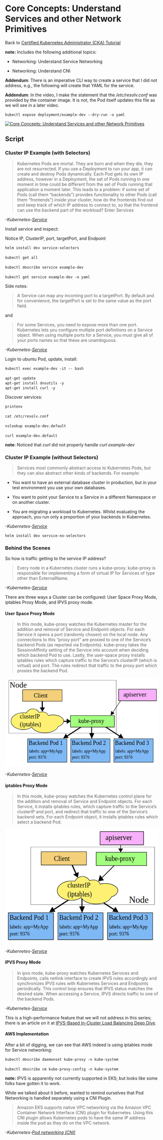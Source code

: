 # Core Concepts: Understand Services and other Network Primitives

Back to [Certified Kubernetes Administrator (CKA) Tutorial](https://github.com/larkintuckerllc/k8s-cka-tutorial)

**note:** Includes the following additional topics:

* Networking: Understand Service Networking

* Networking: Understand CNI

**Addendum**: There is an imperative CLI way to create a service that I did not address, e.g., the following will create that YAML for the service.

**Addendum**: In the video, I make the statement that the */etc/resolv.conf* was provided by the container image.  It is not, the Pod itself updates this file as we will see in a later video.

```plaintext
kubectl expose deployment/example-dev --dry-run -o yaml
```

[![Core Concepts: Understand Services and other Network Primitives](http://img.youtube.com/vi/NUTuloFZo2Y/0.jpg)](https://youtu.be/NUTuloFZo2Y)

## Script

### Cluster IP Example (with Selectors)

> Kubernetes Pods are mortal. They are born and when they die, they are not resurrected. If you use a Deployment to run your app, it can create and destroy Pods dynamically.
> Each Pod gets its own IP address, however in a Deployment, the set of Pods running in one moment in time could be different from the set of Pods running that application a moment later.
> This leads to a problem: if some set of Pods (call them “backends”) provides functionality to other Pods (call them “frontends”) inside your cluster, how do the frontends find out and keep track of which IP address to connect to, so that the frontend can use the backend part of the workload?
> Enter Services

*-Kubernetes-[Service](https://kubernetes.io/docs/concepts/services-networking/service/)*

Install service and inspect:

Notice IP, ClusterIP, port, targetPort, and Endpoint

```plaintext
helm install dev service-selectors

kubectl get all

kubectl describe service example-dev

kubectl get service example-dev -o yaml
```

Side notes:

> A Service can map any incoming port to a targetPort. By default and for convenience, the targetPort is set to the same value as the port field.

and

> For some Services, you need to expose more than one port. Kubernetes lets you configure multiple port definitions on a Service object. When using multiple ports for a Service, you must give all of your ports names so that these are unambiguous.

*-Kubernetes-[Service](https://kubernetes.io/docs/concepts/services-networking/service/)*

Login to ubuntu Pod, update, install:

```plaintext
kubectl exec example-dev -it -- bash

apt-get update
apt-get install dnsutils -y
apt-get install curl -y
```

Discover services:

```plaintext
printenv

cat /etc/resolv.conf

nslookup example-dev.default

curl example-dev.default
```

**note**: Noticed that *curl* did not properly handle *curl example-dev*

### Cluster IP Example (without Selectors)

> Services most commonly abstract access to Kubernetes Pods, but they can also abstract other kinds of backends. For example:

* You want to have an external database cluster in production, but in your test environment you use your own databases.

* You want to point your Service to a Service in a different Namespace or on another cluster.

* You are migrating a workload to Kubernetes. Whilst evaluating the approach, you run only a proportion of your backends in Kubernetes.

*-Kubernetes-[Service](https://kubernetes.io/docs/concepts/services-networking/service/)*

```plaintext
helm install dev service-no-selectors
```

### Behind the Scenes

So how is traffic getting to the service IP address?

> Every node in a Kubernetes cluster runs a kube-proxy. kube-proxy is responsible for implementing a form of virtual IP for Services of type other than ExternalName.

*-Kubernetes-[Service](https://kubernetes.io/docs/concepts/services-networking/service/)*

There are three ways a Cluster can be configured: User Space Proxy Mode, iptables Proxy Mode, and IPVS proxy mode.

#### User Space Proxy Mode

> In this mode, kube-proxy watches the Kubernetes master for the addition and removal of Service and Endpoint objects. For each Service it opens a port (randomly chosen) on the local node. Any connections to this “proxy port” are proxied to one of the Service’s backend Pods (as reported via Endpoints). kube-proxy takes the SessionAffinity setting of the Service into account when deciding which backend Pod to use.
> Lastly, the user-space proxy installs iptables rules which capture traffic to the Service’s clusterIP (which is virtual) and port. The rules redirect that traffic to the proxy port which proxies the backend Pod.

![User Space](user-space.png)

*-Kubernetes-[Service](https://kubernetes.io/docs/concepts/services-networking/service/)*

#### iptables Proxy Mode

> In this mode, kube-proxy watches the Kubernetes control plane for the addition and removal of Service and Endpoint objects. For each Service, it installs iptables rules, which capture traffic to the Service’s clusterIP and port, and redirect that traffic to one of the Service’s backend sets. For each Endpoint object, it installs iptables rules which select a backend Pod.

![iptables](iptables.png)

*-Kubernetes-[Service](https://kubernetes.io/docs/concepts/services-networking/service/)*

#### IPVS Proxy Mode

> In ipvs mode, kube-proxy watches Kubernetes Services and Endpoints, calls netlink interface to create IPVS rules accordingly and synchronizes IPVS rules with Kubernetes Services and Endpoints periodically. This control loop ensures that IPVS status matches the desired state. When accessing a Service, IPVS directs traffic to one of the backend Pods.

*-Kubernetes-[Service](https://kubernetes.io/docs/concepts/services-networking/service/)*

This is a high-performance feature that we will not address in this series; there is an article on it at [IPVS-Based In-Cluster Load Balancing Deep Dive](https://kubernetes.io/blog/2018/07/09/ipvs-based-in-cluster-load-balancing-deep-dive/).

#### AWS Implementation

After a bit of digging, we can see that AWS indeed is using iptables mode for Service networking:

```plaintext
kubectl describe daemonset kube-proxy -n kube-system

kubectl describe cm kube-proxy-config -n kube-system
```

**note:** IPVS is apparently not currently supported in EKS; but looks like some folks have gotten it to work.

While we talked about it before, wanted to remind ourselves that Pod Networking is handled separately using a CNI Plugin.

> Amazon EKS supports native VPC networking via the Amazon VPC Container Network Interface (CNI) plugin for Kubernetes. Using this CNI plugin allows Kubernetes pods to have the same IP address inside the pod as they do on the VPC network.

*-Kubernetes-[Pod networking (CNI)](https://docs.aws.amazon.com/eks/latest/userguide/pod-networking.html)*
